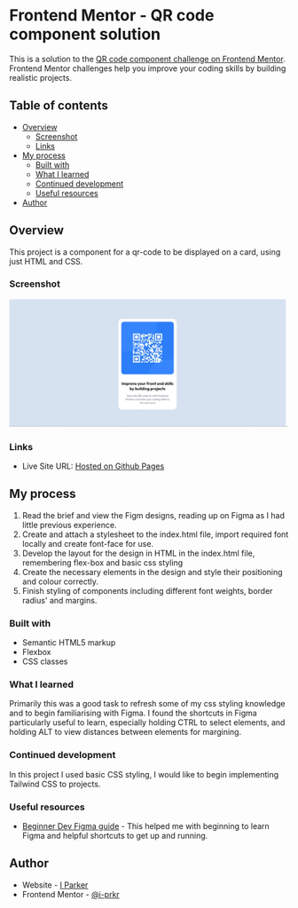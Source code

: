 # Frontend Mentor - QR code component solution

This is a solution to the [QR code component challenge on Frontend Mentor](https://www.frontendmentor.io/challenges/qr-code-component-iux_sIO_H). Frontend Mentor challenges help you improve your coding skills by building realistic projects.

## Table of contents

- [Overview](#overview)
  - [Screenshot](#screenshot)
  - [Links](#links)
- [My process](#my-process)
  - [Built with](#built-with)
  - [What I learned](#what-i-learned)
  - [Continued development](#continued-development)
  - [Useful resources](#useful-resources)
- [Author](#author)

## Overview

This project is a component for a qr-code to be displayed on a card, using just HTML and CSS.

### Screenshot

![](./images/fin-screenshot.jpg)

### Links

- Live Site URL: [Hosted on Github Pages](https://i-prkr.github.io/qr-code/)

## My process

1. Read the brief and view the Figm designs, reading up on Figma as I had little previous experience.
2. Create and attach a stylesheet to the index.html file, import required font locally and create font-face for use.
3. Develop the layout for the design in HTML in the index.html file, remembering flex-box and basic css styling
4. Create the necessary elements in the design and style their positioning and colour correctly.
5. Finish styling of components including different font weights, border radius' and margins.

### Built with

- Semantic HTML5 markup
- Flexbox
- CSS classes

### What I learned

Primarily this was a good task to refresh some of my css styling knowledge and to begin familiarising with Figma. I found the shortcuts in Figma particularly useful to learn, especially holding CTRL to select elements, and holding ALT to view distances between elements for margining.

### Continued development

In this project I used basic CSS styling, I would like to begin implementing Tailwind CSS to projects.

### Useful resources

- [Beginner Dev Figma guide](https://www.smashingmagazine.com/2020/09/figma-developers-guide/) - This helped me with beginning to learn Figma and helpful shortcuts to get up and running.

## Author

- Website - [I Parker](https://github.com/i-prkr)
- Frontend Mentor - [@i-prkr](https://www.frontendmentor.io/profile/i-prkr)
